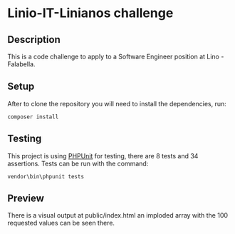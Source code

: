 Linio-IT-Linianos challenge
====================

## Description
 
This is a code challenge to apply to a  Software Engineer position at Lino - Falabella.

## Setup

After to clone the repository you will need to install the dependencies, run:

    composer install

## Testing

This project is using [PHPUnit](https://phpunit.de/) for testing, there are 8 tests and 34 assertions. Tests can be run with the command:

    vendor\bin\phpunit tests

## Preview

There is a visual output at public/index.html an imploded array with the 100 requested values can be seen there.